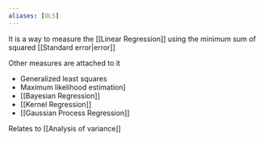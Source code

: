```yaml
---
aliases: [OLS]
---
```


It is a way to measure the [[Linear Regression]] using the minimum sum of squared [[Standard error|error]]

Other measures are attached to it

- Generalized least squares
- Maximum likelihood estimation]
- [[Bayesian Regression]]
- [[Kernel Regression]]
- [[Gaussian Process Regression]]

Relates to [[Analysis of variance]]
